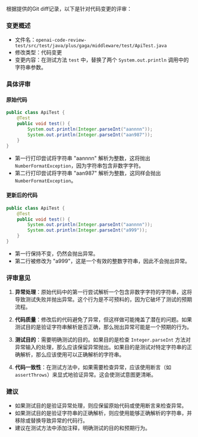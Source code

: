 根据提供的Git diff记录，以下是针对代码变更的评审：

### 变更概述
- 文件名：`openai-code-review-test/src/test/java/plus/gaga/middleware/test/ApiTest.java`
- 修改类型：代码变更
- 变更内容：在测试方法 `test` 中，替换了两个 `System.out.println` 调用中的字符串参数。

### 具体评审

#### 原始代码
```java
public class ApiTest {
    @Test
    public void test() {
        System.out.println(Integer.parseInt("aannnn"));
        System.out.println(Integer.parseInt("aan987"));
    }
}
```
- 第一行打印尝试将字符串 "aannnn" 解析为整数，这将抛出 `NumberFormatException`，因为字符串包含非数字字符。
- 第二行打印尝试将字符串 "aan987" 解析为整数，这同样会抛出 `NumberFormatException`。

#### 更新后的代码
```java
public class ApiTest {
    @Test
    public void test() {
        System.out.println(Integer.parseInt("aannnn"));
        System.out.println(Integer.parseInt("a999"));
    }
}
```
- 第一行保持不变，仍然会抛出异常。
- 第二行被修改为 "a999"，这是一个有效的整数字符串，因此不会抛出异常。

### 评审意见

1. **异常处理**：原始代码中的第一行尝试解析一个包含非数字字符的字符串，这将导致测试失败并抛出异常。这个行为是不可预料的，因为它破坏了测试的预期流程。

2. **代码质量**：修改后的代码避免了异常，但这样做可能掩盖了潜在的问题。如果测试目的是验证字符串解析是否正确，那么抛出异常可能是一个预期的行为。

3. **测试目的**：需要明确测试的目的。如果目的是检查 `Integer.parseInt` 方法对异常输入的处理，那么应该保留异常抛出。如果目的是测试对特定字符串的正确解析，那么应该使用可以正确解析的字符串。

4. **代码一致性**：在测试方法中，如果需要检查异常，应该使用断言（如 `assertThrows`）来显式地验证异常。这会使测试意图更清晰。

### 建议
- 如果测试目的是验证异常处理，则应保留原始代码或使用断言来检查异常。
- 如果测试目的是验证字符串的正确解析，则应使用能够正确解析的字符串，并移除或替换导致异常的代码行。
- 建议在测试方法中添加注释，明确测试的目的和预期行为。